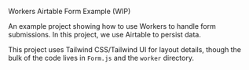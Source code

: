 Workers Airtable Form Example (WIP)

An example project showing how to use Workers to handle form submissions. In this project, we use Airtable to persist data.

This project uses Tailwind CSS/Tailwind UI for layout details, though the bulk of the code lives in `Form.js` and the `worker` directory.
